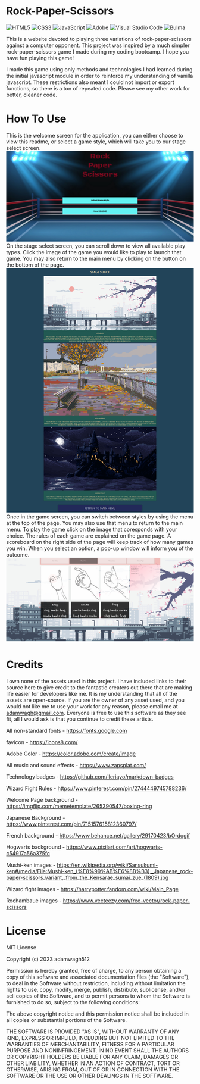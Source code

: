 # Rock-Paper-Scissors
![HTML5](https://img.shields.io/badge/html5-%23E34F26.svg?style=for-the-badge&logo=html5&logoColor=white)
![CSS3](https://img.shields.io/badge/css3-%231572B6.svg?style=for-the-badge&logo=css3&logoColor=white)
![JavaScript](https://img.shields.io/badge/javascript-%23323330.svg?style=for-the-badge&logo=javascript&logoColor=%23F7DF1E)
![Adobe](https://img.shields.io/badge/adobe-%23FF0000.svg?style=for-the-badge&logo=adobe&logoColor=white)
![Visual Studio Code](https://img.shields.io/badge/Visual%20Studio%20Code-0078d7.svg?style=for-the-badge&logo=visual-studio-code&logoColor=white)
![Bulma](https://img.shields.io/badge/bulma-00D0B1?style=for-the-badge&logo=bulma&logoColor=white)


This is a website devoted to playing three variations of rock-paper-scissors against a computer opponent. This project was inspired by a much simpler rock-paper-scissors game I made during my coding bootcamp. I hope you have fun playing this game!

I made this game using only methods and technologies I had learned during the initial javascript module in order to reinforce my understanding of vanilla javascript. These restrictions also meant I could not import or export functions, so there is a ton of repeated code. Please see my other work for better, cleaner code.

# How To Use
This is the welcome screen for the application, you can either choose to view this readme,  or select a game style, which will take you to our stage select screen.
![WelcomeScreen](./assets/welcomescreen.png)
On the stage select screen, you can scroll down to view all available play types. Click the image of the game you would like to play to launch that game. You may also return to the main menu by clicking on the button on the bottom of the page.
![StageSelect](./assets/stageselect.png)
Once in the game screen, you can switch between styles by using the menu at the top of the page. You may also use that menu to return to the main menu. To play the game click on the image that coresponds with your choice. The rules of each game are explained on the game page. A scoreboard on the right side of the page will keep track of how many games you win. When you select an option, a pop-up window will inform you of the outcome.
![GameImage](./assets/gameimage.png)
# Credits
I own none of the assets used in this project. I have included links to their source here to give credit to the fantastic creaters out there that are making life easier for developers like me. It is my understanding that all of the assets are open-source. If you are the owner of any asset used, and you would not like me to use your work for any reason, please email me at adamwagh@gmail.com. Everyone is free to use this software as they see fit, all I would ask is that you continue to credit these artists.

All non-standard fonts - https://fonts.google.com

favicon - https://icons8.com/

Adobe Color - https://color.adobe.com/create/image

All music and sound effects - https://www.zapsplat.com/

Technology badges - https://github.com/Ileriayo/markdown-badges

Wizard Fight Rules - https://www.pinterest.com/pin/2744449745788236/

Welcome Page background - https://imgflip.com/memetemplate/265390547/boxing-ring

Japanese Background - https://www.pinterest.com/pin/715157615812360797/

French background - https://www.behance.net/gallery/29170423/bOrdogif

Hogwarts background - https://www.pixilart.com/art/hogwarts-c54917a56a375fc

Mushi-ken images - https://en.wikipedia.org/wiki/Sansukumi-ken#/media/File:Mushi-ken_(%E8%99%AB%E6%8B%B3),_Japanese_rock-paper-scissors_variant,_from_the_Kensarae_sumai_zue_(1809).jpg

Wizard fight images - https://harrypotter.fandom.com/wiki/Main_Page

Rochambaue images - https://www.vecteezy.com/free-vector/rock-paper-scissors

# License
MIT License

Copyright (c) 2023 adamwagh512

Permission is hereby granted, free of charge, to any person obtaining a copy
of this software and associated documentation files (the "Software"), to deal
in the Software without restriction, including without limitation the rights
to use, copy, modify, merge, publish, distribute, sublicense, and/or sell
copies of the Software, and to permit persons to whom the Software is
furnished to do so, subject to the following conditions:

The above copyright notice and this permission notice shall be included in all
copies or substantial portions of the Software.

THE SOFTWARE IS PROVIDED "AS IS", WITHOUT WARRANTY OF ANY KIND, EXPRESS OR
IMPLIED, INCLUDING BUT NOT LIMITED TO THE WARRANTIES OF MERCHANTABILITY,
FITNESS FOR A PARTICULAR PURPOSE AND NONINFRINGEMENT. IN NO EVENT SHALL THE
AUTHORS OR COPYRIGHT HOLDERS BE LIABLE FOR ANY CLAIM, DAMAGES OR OTHER
LIABILITY, WHETHER IN AN ACTION OF CONTRACT, TORT OR OTHERWISE, ARISING FROM,
OUT OF OR IN CONNECTION WITH THE SOFTWARE OR THE USE OR OTHER DEALINGS IN THE
SOFTWARE.
